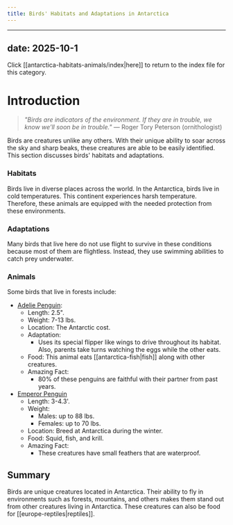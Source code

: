 ```yaml
---
title: Birds' Habitats and Adaptations in Antarctica
---
```

---
date: 2025-10-1
---
Click [[antarctica-habitats-animals/index|here]] to return to the index file for this category.
# Introduction

>_"Birds are indicators of the environment. If they are in trouble, we know we’ll soon be in trouble."_ 
>— Roger Tory Peterson (ornithologist)

Birds are creatures unlike any others. With their unique ability to soar across the sky and sharp beaks, these creatures are able to be easily identified. This section discusses birds' habitats and adaptations.
### Habitats

Birds live in diverse places across the world. In the Antarctica, birds live in cold temperatures. This continent experiences harsh temperature. Therefore, these animals are equipped with the needed protection from these environments. 
### Adaptations

Many birds that live here do not use flight to survive in these conditions because most of them are flightless. Instead, they use swimming abilities to catch prey underwater.
### Animals

Some birds that live in forests include:  
- [Adelie Penguin](https://cdn.britannica.com/77/81277-050-2A6A35B2/Adelie-penguin.jpg):
	- Length: 2.5".
	- Weight: 7-13 lbs.
	- Location: The Antarctic cost.
	- Adaptation:
		- Uses its special flipper like wings to drive throughout its habitat. Also, parents take turns watching the eggs while the other eats.
	- Food: This animal eats [[antarctica-fish|fish]] along with other creatures.
	- Amazing Fact: 
		- 80% of these penguins are faithful with their partner from past years.
- [Emperor Penguin](https://th.bing.com/th/id/R.e71b03d7bd8a5b0484f90797f8db1ae0?rik=OTAqpXwkVMjNJQ&pid=ImgRaw&r=0)
	- Length: 3-4.3'.
	- Weight:
		- Males: up to 88 lbs.
		- Females: up to 70 lbs.
	- Location: Breed at Antarctica during the winter.
	- Food: Squid, fish, and krill.
	- Amazing Fact: 
		- These creatures have small feathers that are waterproof.
## Summary

Birds are unique creatures located in Antarctica. Their ability to fly in environments such as forests, mountains, and others makes them stand out from other creatures living in Antarctica. These creatures can also be food for [[europe-reptiles|reptiles]].